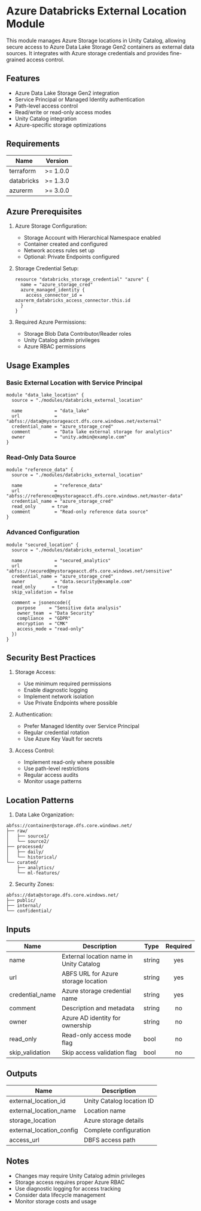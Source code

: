 # Azure Databricks External Location Module

This module manages Azure Storage locations in Unity Catalog, allowing secure access to Azure Data Lake Storage Gen2 containers as external data sources. It integrates with Azure storage credentials and provides fine-grained access control.

## Features

- Azure Data Lake Storage Gen2 integration
- Service Principal or Managed Identity authentication
- Path-level access control
- Read/write or read-only access modes
- Unity Catalog integration
- Azure-specific storage optimizations

## Requirements

| Name | Version |
|------|---------|
| terraform | >= 1.0.0 |
| databricks | >= 1.3.0 |
| azurerm | >= 3.0.0 |

## Azure Prerequisites

1. Azure Storage Configuration:
   - Storage Account with Hierarchical Namespace enabled
   - Container created and configured
   - Network access rules set up
   - Optional: Private Endpoints configured

2. Storage Credential Setup:
   ```hcl
   resource "databricks_storage_credential" "azure" {
     name = "azure_storage_cred"
     azure_managed_identity {
       access_connector_id = azurerm_databricks_access_connector.this.id
     }
   }
   ```

3. Required Azure Permissions:
   - Storage Blob Data Contributor/Reader roles
   - Unity Catalog admin privileges
   - Azure RBAC permissions

## Usage Examples

### Basic External Location with Service Principal

```hcl
module "data_lake_location" {
  source = "./modules/databricks_external_location"

  name            = "data_lake"
  url             = "abfss://data@mystorageacct.dfs.core.windows.net/external"
  credential_name = "azure_storage_cred"
  comment         = "Data lake external storage for analytics"
  owner           = "unity.admin@example.com"
}
```

### Read-Only Data Source

```hcl
module "reference_data" {
  source = "./modules/databricks_external_location"

  name            = "reference_data"
  url             = "abfss://reference@mystorageacct.dfs.core.windows.net/master-data"
  credential_name = "azure_storage_cred"
  read_only      = true
  comment         = "Read-only reference data source"
}
```

### Advanced Configuration

```hcl
module "secured_location" {
  source = "./modules/databricks_external_location"

  name            = "secured_analytics"
  url             = "abfss://secured@mystorageacct.dfs.core.windows.net/sensitive"
  credential_name = "azure_storage_cred"
  owner           = "data.security@example.com"
  read_only      = true
  skip_validation = false
  
  comment = jsonencode({
    purpose     = "Sensitive data analysis"
    owner_team  = "Data Security"
    compliance  = "GDPR"
    encryption  = "CMK"
    access_mode = "read-only"
  })
}
```

## Security Best Practices

1. Storage Access:
   - Use minimum required permissions
   - Enable diagnostic logging
   - Implement network isolation
   - Use Private Endpoints where possible

2. Authentication:
   - Prefer Managed Identity over Service Principal
   - Regular credential rotation
   - Use Azure Key Vault for secrets

3. Access Control:
   - Implement read-only where possible
   - Use path-level restrictions
   - Regular access audits
   - Monitor usage patterns

## Location Patterns

1. Data Lake Organization:
```
abfss://container@storage.dfs.core.windows.net/
├── raw/
│   ├── source1/
│   └── source2/
├── processed/
│   ├── daily/
│   └── historical/
└── curated/
    ├── analytics/
    └── ml-features/
```

2. Security Zones:
```
abfss://data@storage.dfs.core.windows.net/
├── public/
├── internal/
└── confidential/
```

## Inputs

| Name | Description | Type | Required |
|------|-------------|------|:--------:|
| name | External location name in Unity Catalog | string | yes |
| url | ABFS URL for Azure storage location | string | yes |
| credential_name | Azure storage credential name | string | yes |
| comment | Description and metadata | string | no |
| owner | Azure AD identity for ownership | string | no |
| read_only | Read-only access mode flag | bool | no |
| skip_validation | Skip access validation flag | bool | no |

## Outputs

| Name | Description |
|------|-------------|
| external_location_id | Unity Catalog location ID |
| external_location_name | Location name |
| storage_location | Azure storage details |
| external_location_config | Complete configuration |
| access_url | DBFS access path |

## Notes

- Changes may require Unity Catalog admin privileges
- Storage access requires proper Azure RBAC
- Use diagnostic logging for access tracking
- Consider data lifecycle management
- Monitor storage costs and usage